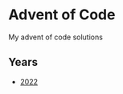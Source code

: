 # Advent of Code

My advent of code solutions

## Years
   - [2022](https://github.com/MrCoolTheCucumber/advent-of-code/tree/master/2022)
